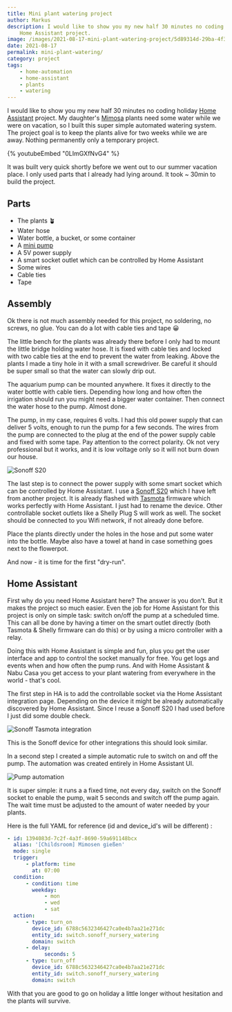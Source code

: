 ```yaml
---
title: Mini plant watering project
author: Markus
description: I would like to show you my new half 30 minutes no coding holiday
    Home Assistant project.
image: /images/2021-08-17-mini-plant-watering-project/5d89314d-29ba-4f3f-baf8-f2614ba7f494.jpeg
date: 2021-08-17
permalink: mini-plant-watering/
category: project
tags:
    - home-automation
    - home-assistant
    - plants
    - watering
---
```


I would like to show you my new half 30 minutes no coding holiday [Home Assistant](https://www.home-assistant.io) project. My daughter's [Mimosa](https://en.wikipedia.org/wiki/Mimosa_pudica) plants need some water while we were on vacation, so I built this super simple automated watering system. The project goal is to keep the plants alive for two weeks while we are away. Nothing permanently only a temporary project.

{% youtubeEmbed "0LImGXfNvG4" %}

It was built very quick shortly before we went out to our summer vacation place. I only used parts that I already had lying around. It took ~ 30min to build the project.

## Parts

-   The plants 🪴
-   Water hose
-   Water bottle, a bucket, or some container
-   A [mini pump](https://www.aliexpress.com/item/33006096807.html)
-   A 5V power supply
-   A smart socket outlet which can be controlled by Home Assistant
-   Some wires
-   Cable ties
-   Tape

## Assembly

Ok there is not much assembly needed for this project, no soldering, no screws, no glue. You can do a lot with cable ties and tape 😀

The little bench for the plants was already there before I only had to mount the little bridge holding water hose. It is fixed with cable ties and locked with two cable ties at the end to prevent the water from leaking. Above the plants I made a tiny hole in it with a small screwdriver. Be careful it should be super small so that the water can slowly drip out.

The aquarium pump can be mounted anywhere. It fixes it directly to the water bottle with cable tiers. Depending how long and how often the irrigation should run you might need a bigger water container. Then connect the water hose to the pump. Almost done.

The pump, in my case, requires 6 volts. I had this old power supply that can deliver 5 volts, enough to run the pump for a few seconds. The wires from the pump are connected to the plug at the end of the power supply cable and fixed with some tape. Pay attention to the correct polarity. Ok not very professional but it works, and it is low voltage only so it will not burn down our house.

![Sonoff S20](/images/2021-08-17-mini-plant-watering-project/8bce2361-f2e5-4962-b38e-b13568460be3.jpeg)

The last step is to connect the power supply with some smart socket which can be controlled by Home Assistant. I use a [Sonoff S20](https://sonoff.tech/) which I have left from another project. It is already flashed with [Tasmota](https://tasmota.github.io/docs/) firmware which works perfectly with Home Assistant. I just had to rename the device. Other controllable socket outlets like a Shelly Plug S will work as well. The socket should be connected to you Wifi network, if not already done before.

Place the plants directly under the holes in the hose and put some water into the bottle. Maybe also have a towel at hand in case something goes next to the flowerpot.

And now - it is time for the first "dry-run".

## Home Assistant

First why do you need Home Assistant here? The answer is you don't. But it makes the project so much easier. Even the job for Home Assistant for this project is only on simple task: switch on/off the pump at a scheduled time. This can all be done by having a timer on the smart outlet directly (both Tasmota & Shelly firmware can do this) or by using a micro controller with a relay.

Doing this with Home Assistant is simple and fun, plus you get the user interface and app to control the socket manually for free. You get logs and events when and how often the pump runs. And with Home Assistant & Nabu Casa you get access to your plant watering from everywhere in the world - that's cool.

The first step in HA is to add the controllable socket via the Home Assistant integration page. Depending on the device it might be already automatically discovered by Home Assistant. Since I reuse a Sonoff S20 I had used before I just did some double check.

![Sonoff Tasmota integration](/images/2021-08-17-mini-plant-watering-project/screenshot_2021-08-17_at_16.27.05.png)

This is the Sonoff device for other integrations this should look similar.

In a second step I created a simple automatic rule to switch on and off the pump. The automation was created entirely in Home Assistant UI.

![Pump automation](/images/2021-08-17-mini-plant-watering-project/screenshot_2021-08-17_at_17.02.45.png)

It is super simple: it runs a a fixed time, not every day, switch on the Sonoff socket to enable the pump, wait 5 seconds and switch off the pump again. The wait time must be adjusted to the amount of water needed by your plants.

Here is the full YAML for reference (id and device_id's will be different) :

```yaml
- id: 1394083d-7c2f-4a3f-8690-59a691148bcx
  alias: '[Childsroom] Mimosen gießen'
  mode: single
  trigger:
      - platform: time
        at: 07:00
  condition:
      - condition: time
        weekday:
            - mon
            - wed
            - sat
  action:
      - type: turn_on
        device_id: 6788c5632346427ca0e4b7aa21e271dc
        entity_id: switch.sonoff_nursery_watering
        domain: switch
      - delay:
            seconds: 5
      - type: turn_off
        device_id: 6788c5632346427ca0e4b7aa21e271dc
        entity_id: switch.sonoff_nursery_watering
        domain: switch
```

With that you are good to go on holiday a little longer without hesitation and the plants will survive.
